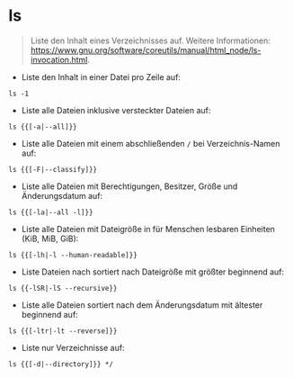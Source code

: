 # ls

> Liste den Inhalt eines Verzeichnisses auf.
> Weitere Informationen: <https://www.gnu.org/software/coreutils/manual/html_node/ls-invocation.html>.

- Liste den Inhalt in einer Datei pro Zeile auf:

`ls -1`

- Liste alle Dateien inklusive versteckter Dateien auf:

`ls {{[-a|--all]}}`

- Liste alle Dateien mit einem abschließenden `/` bei Verzeichnis-Namen auf:

`ls {{[-F|--classify]}}`

- Liste alle Dateien mit Berechtigungen, Besitzer, Größe und Änderungsdatum auf:

`ls {{[-la|--all -l]}}`

- Liste alle Dateien mit Dateigröße in für Menschen lesbaren Einheiten (KiB, MiB, GiB):

`ls {{[-lh|-l --human-readable]}}`

- Liste Dateien nach sortiert nach Dateigröße mit größter beginnend auf:

`ls {{-lSR|-lS --recursive}}`

- Liste alle Dateien sortiert nach dem Änderungsdatum mit ältester beginnend auf:

`ls {{[-ltr|-lt --reverse]}}`

- Liste nur Verzeichnisse auf:

`ls {{[-d|--directory]}} */`
